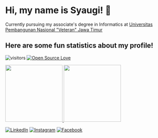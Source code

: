 # Hi, my name is Syaugi! 👋
Currently pursuing my associate's degree in Informatics at [Universitas Pembangunan Nasional "Veteran" Jawa Timur](https://www.upnjatim.ac.id)

## Here are some fun statistics about my profile!
![visitors](https://visitor-badge.laobi.icu/badge?page_id=syaugis.syaugis)
[![Open Source Love](https://badges.frapsoft.com/os/v1/open-source.svg?v=102)](https://github.com/ellerbrock/open-source-badge/)

<p align="left">
<a href="https://github.com/syaugis">
  <img height="180em" src="https://github-readme-stats.vercel.app/api?username=syaugis&show_icons=true&theme=dark"/>
  <img height="180em" src="https://github-readme-stats-eight-theta.vercel.app/api/top-langs/?username=syaugis&layout=compact&langs_count=8&theme=dark"/>
</a>
</p>

<a href="https://www.linkedin.com/in/syaugis" target="_blank"><img src="https://img.shields.io/badge/LinkedIn-%230077B5.svg?&style=flat-square&logo=linkedin&logoColor=white" alt="LinkedIn"></a>
<a href="https://www.instagram.com/syaugi_s" target="_blank"><img src="https://img.shields.io/badge/Instagram-%23E4405F.svg?&style=flat-square&logo=instagram&logoColor=white" alt="Instagram"></a>
<a href="https://www.facebook.com/syaugi.ss" target="_blank"><img src="https://img.shields.io/badge/Facebook-%231877F2.svg?&style=flat-square&logo=facebook&logoColor=white" alt="Facebook"></a>
